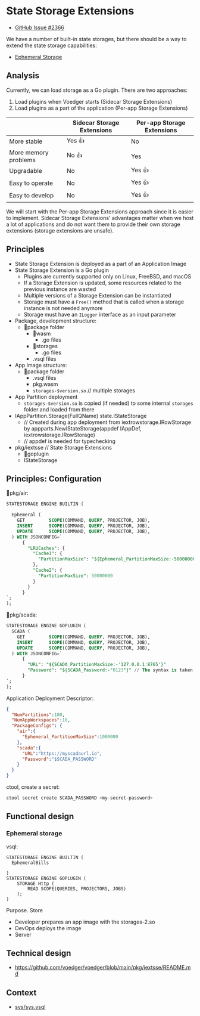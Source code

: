 # State Storage Extensions

- [GitHub Issue #2366](https://github.com/voedger/voedger/issues/2366)

We have a number of built-in state storages, but there should be a way to extend the state storage capabilities:
- [Ephemeral Storage](https://github.com/voedger/voedger-internals/blob/main/server/ephemeral-storage.md)

## Analysis

Currently, we can load storage as a Go plugin. There are two approaches:

1. Load plugins when Voedger starts (Sidecar Storage Extensions)
2. Load plugins as a part of the application (Per-app Storage Extensions)

|                             | Sidecar Storage Extensions | Per-app Storage Extensions |
|-----------------------------|----------------------------|----------------------------|
| More stable                 | Yes 👍                     | No                         |
| More memory problems        | No 👍                      | Yes                        |
| Upgradable                  | No                         | Yes 👍                     |
| Easy to operate             | No                         | Yes 👍                     |
| Easy to develop             | No                         | Yes 👍                     |

We will start with the Per-app Storage Extensions approach since it is easier to implement. Sidecar Storage Extensions' advantages matter when we host a lot of applications and do not want them to provide their own storage extensions (storage extensions are unsafe).

## Principles

- State Storage Extension is deployed as a part of an Application Image
- State Storage Extension is a Go plugin
  - Plugins are currently supported only on Linux, FreeBSD, and macOS
  - If a Storage Extension is updated, some resources related to the previous instance are wasted
  - Multiple versions of a Storage Extension can be instantiated
  - Storage must have a `Free()` method that is called when a storage instance is not needed anymore
  - Storage must have an `ILogger` interface as an input parameter
- Package, development structure:
  - 📂package folder
    - 📂wasm
      - .go files
    - 📂storages
      - .go files
    - .vsql files
- App Image structure:
  - 📂package folder
    - .vsql files
    - pkg.wasm
    - `storages-$version.so` // multiple storages
- App Partition deployment
  - `storages-$version.so` is copied (if needed) to some internal `storages` folder and loaded from there
- IAppPartition.Storage(FullQName) state.IStateStorage
  - // Created during app deployment from iextrowstorage.IRowStorage by appparts.NewIStateStorage(appdef IAppDef, iextrowstorage.IRowStorage)
  - // appdef is needed for typechecking
- pkg/iextsse // State Storage Extensions
  - 📂goplugin
  - IStateStorage

## Principles: Configuration

📂pkg/air:
```sql
STATESTORAGE ENGINE BUILTIN (

  Ephemeral (
    GET         SCOPE(COMMAND, QUERY, PROJECTOR, JOB),
    INSERT      SCOPE(COMMAND, QUERY, PROJECTOR, JOB),
    UPDATE      SCOPE(COMMAND, QUERY, PROJECTOR, JOB),
  ) WITH JSONCONFIG=` 
      {
        "LRUCaches": {
          "Cache1": {
            "PartitionMaxSize": "${Ephemeral_PartitionMaxSize:-50000000}"
          },
          "Cache2": {
            "PartitionMaxSize": 50000000
          }
        }
      }
`;
);
```

📂pkg/scada:
```sql
STATESTORAGE ENGINE GOPLUGIN (
  SCADA (
    GET         SCOPE(COMMAND, QUERY, PROJECTOR, JOB),
    INSERT      SCOPE(COMMAND, QUERY, PROJECTOR, JOB),
    UPDATE      SCOPE(COMMAND, QUERY, PROJECTOR, JOB),
  ) WITH JSONCONFIG=` 
      {
        "URL": "${SCADA_PartitionMaxSize:-'127.0.0.1:8765'}"
        "Password": "${SCADA_Password:-"0123"}" // The syntax is taken from bash, note how double quotes are used.
      }
`;
);
```

Application Deployment Descriptor:
```json
{
  "NumPartitions":100,
  "NumAppWorkspaces":10,
  "PackageConfigs": {
    "air":{
      "Ephemeral_PartitionMaxSize":1000000
    },
    "scada":{
      "URL":"https://myscadaurl.io",
      "Password":"$SCADA_PASSWORD"
    }    
  }
}
```

ctool, create a secret:
```bash
ctool secret create SCADA_PASSWORD <my-secret-password>
```



## Functional design

### Ephemeral storage

vsql:
```
STATESTORAGE ENGINE BUILTIN (
  EphemeralBills
  
)
STATESTORAGE ENGINE GOPLUGIN (
    STORAGE Http (
        READ SCOPE(QUERIES, PROJECTORS, JOBS)
    );
)
```

Purpose. Store

- Developer prepares an app image with the storages-2.so
- DevOps deploys the image
- Server


## Technical design

- https://github.com/voedger/voedger/blob/main/pkg/iextsse/README.md

## Context

- [sys/sys.vsql](https://github.com/voedger/voedger/blob/d0431125a0aa7b42060fe85bf6aa21872cba4d26/pkg/sys/sys.vsql)
